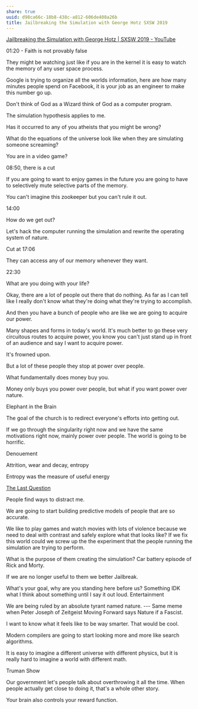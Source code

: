```yaml
---
share: true
uuid: d98ca66c-18b8-438c-a812-606de408a26b
title: Jailbreaking the Simulation with George Hotz SXSW 2019
---
```

[Jailbreaking the Simulation with George Hotz | SXSW 2019 - YouTube](https://www.youtube.com/watch?v=ESXOAJRdcwQ&t=909s)

01:20 - Faith is not provably false

They might be watching just like if you are in the kernel it is easy to watch the memory of any user space process.

Google is trying to organize all the worlds information, here are how many minutes people spend on Facebook, it is your job as an engineer to make this number go up.

Don't think of God as a Wizard think of God as a computer program. 

The simulation hypothesis applies to me.

Has it occurred to any of you atheists that you might be wrong? 

What do the equations of the universe look like when they are simulating someone screaming?

You are in a video game?

08:50, there is a cut

If you are going to want to enjoy games in the future you are going to have to selectively mute selective parts of the memory.

You can't imagine this zookeeper but you can't rule it out.

14:00

How do we get out?

Let's hack the computer running the simulation and rewrite the operating system of nature.

Cut at 17:06

They can access any of our memory whenever they want.

22:30

What are you doing with your life?

Okay, there are a lot of people out there that do nothing. As far as I can tell like I really don't know what they're doing what they're trying to accomplish.

And then you have a bunch of people who are like we are going to acquire our power.

Many shapes and forms in today's world. It's much better to go these very circuitous routes to acquire power, you know you can't just stand up in front of an audience and say I want to acquire power.

It's frowned upon.

But a lot of these people they stop at power over people.

What fundamentally does money buy you.

Money only buys you power over people, but what if you want power over nature.

Elephant in the Brain

The goal of the church is to redirect everyone's efforts into getting out. 

If we go through the singularity right now and we have the same motivations right now, mainly power over people. The world is going to be horrific.

Denouement

Attrition, wear and decay, entropy

Entropy was the measure of useful energy

[The Last Question](/a129f18e-4ccf-4653-ba72-8a6c3d1ff8c3)

People find ways to distract me.

We are going to start building predictive models of people that are so accurate.

We like to play games and watch movies with lots of violence because we need to deal with contrast and safely explore what that looks like?  If we fix this world could we screw up the the experiment that the people running the simulation are trying to perform.

What is the purpose of them creating the simulation? Car battery episode of Rick and Morty.

If we are no longer useful to them we better Jailbreak.

What's your goal, why are you standing here before us?
Something IDK what I think about something until I say it out loud. Entertainment

We are being ruled by an absolute tyrant named nature. --- Same meme when Peter Joseph of Zeitgeist Moving Forward says Nature if a Fascist.

I want to know what it feels like to be way smarter. That would be cool.

Modern compilers are going to start looking more and more like search algorithms.

It is easy to imagine a different universe with different physics, but it is really hard to imagine a world with different math.

Truman Show

Our government let's people talk about overthrowing it all the time. When people actually get close to doing it, that's a whole other story.

Your brain also controls your reward function.